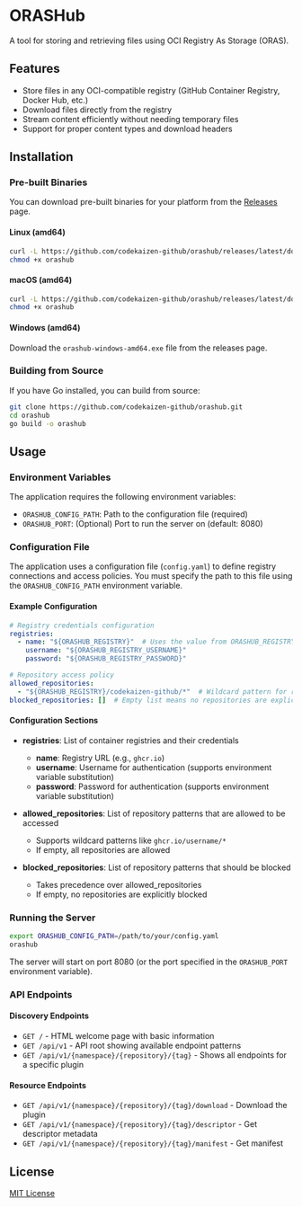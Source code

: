 # ORASHub

A tool for storing and retrieving files using OCI Registry As Storage (ORAS).

## Features

- Store files in any OCI-compatible registry (GitHub Container Registry, Docker Hub, etc.)
- Download files directly from the registry
- Stream content efficiently without needing temporary files
- Support for proper content types and download headers

## Installation

### Pre-built Binaries

You can download pre-built binaries for your platform from the [Releases](https://github.com/codekaizen-github/orashub/releases) page.

#### Linux (amd64)
```bash
curl -L https://github.com/codekaizen-github/orashub/releases/latest/download/orashub-linux-amd64 -o orashub
chmod +x orashub
```

#### macOS (amd64)
```bash
curl -L https://github.com/codekaizen-github/orashub/releases/latest/download/orashub-darwin-amd64 -o orashub
chmod +x orashub
```

#### Windows (amd64)
Download the `orashub-windows-amd64.exe` file from the releases page.

### Building from Source

If you have Go installed, you can build from source:

```bash
git clone https://github.com/codekaizen-github/orashub.git
cd orashub
go build -o orashub
```

## Usage

### Environment Variables

The application requires the following environment variables:

- `ORASHUB_CONFIG_PATH`: Path to the configuration file (required)
- `ORASHUB_PORT`: (Optional) Port to run the server on (default: 8080)

### Configuration File

The application uses a configuration file (`config.yaml`) to define registry connections and access policies. You must specify the path to this file using the `ORASHUB_CONFIG_PATH` environment variable.

#### Example Configuration

```yaml
# Registry credentials configuration
registries:
  - name: "${ORASHUB_REGISTRY}"  # Uses the value from ORASHUB_REGISTRY environment variable
    username: "${ORASHUB_REGISTRY_USERNAME}"
    password: "${ORASHUB_REGISTRY_PASSWORD}"

# Repository access policy
allowed_repositories:
  - "${ORASHUB_REGISTRY}/codekaizen-github/*"  # Wildcard pattern for repositories
blocked_repositories: []  # Empty list means no repositories are explicitly blocked
```

#### Configuration Sections

- **registries**: List of container registries and their credentials
  - **name**: Registry URL (e.g., `ghcr.io`)
  - **username**: Username for authentication (supports environment variable substitution)
  - **password**: Password for authentication (supports environment variable substitution)

- **allowed_repositories**: List of repository patterns that are allowed to be accessed
  - Supports wildcard patterns like `ghcr.io/username/*`
  - If empty, all repositories are allowed

- **blocked_repositories**: List of repository patterns that should be blocked
  - Takes precedence over allowed_repositories
  - If empty, no repositories are explicitly blocked

### Running the Server

```bash
export ORASHUB_CONFIG_PATH=/path/to/your/config.yaml
orashub
```

The server will start on port 8080 (or the port specified in the `ORASHUB_PORT` environment variable).

### API Endpoints

#### Discovery Endpoints
- `GET /` - HTML welcome page with basic information
- `GET /api/v1` - API root showing available endpoint patterns
- `GET /api/v1/{namespace}/{repository}/{tag}` - Shows all endpoints for a specific plugin

#### Resource Endpoints
- `GET /api/v1/{namespace}/{repository}/{tag}/download` - Download the plugin
- `GET /api/v1/{namespace}/{repository}/{tag}/descriptor` - Get descriptor metadata
- `GET /api/v1/{namespace}/{repository}/{tag}/manifest` - Get manifest

## License

[MIT License](LICENSE)

